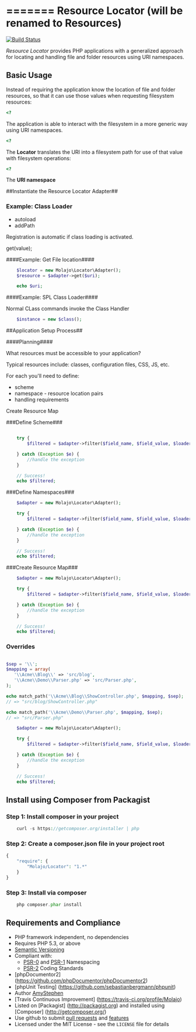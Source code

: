 =======
Resource Locator (will be renamed to Resources)
=======

[![Build Status](https://travis-ci.org/Molajo/Locator.png?branch=master)](https://travis-ci.org/Molajo/Locator)

*Resource Locator* provides PHP applications with a generalized approach for locating and handling
    file and folder resources using URI namespaces.

## Basic Usage ##

Instead of requiring the application know the location of file and folder resources,
 so that it can use those values when requesting filesystem resources:

```php
<?

```

The application is able to interact with the filesystem in a more generic way using URI namespaces.

```php
<?

```

The **Locator** translates the URI into a filesystem path for use of that value with filesystem operations:

```php
<?

```
The **URI namespace**

##Instantiate the Resource Locator Adapter##

### Example: Class Loader

- autoload
- addPath

Registration is automatic if class loading is activated.

get(value);



####Example: Get File location####
```php
    $locator = new Molajo\Locator\Adapter();
    $resource = $adapter->get($uri);

    echo $uri;
```

####Example: SPL Class Loader####

Normal CLass commands invoke the Class Handler

```php
    $instance = new $class();
```

##Application Setup Process##

####Planning####

What resources must be accessible to your application?

Typical resources include: classes, configuration files, CSS, JS, etc.

For each you'll need to define:
- scheme
- namespace - resource location pairs
- handling requirements

Create Resource Map



###Define Scheme###

```php

    try {
        $filtered = $adapter->filter($field_name, $field_value, $loader_type_chain, $options);

    } catch (Exception $e) {
        //handle the exception
    }

    // Success!
    echo $filtered;
```

###Define Namespaces###

```php
    $adapter = new Molajo\Locator\Adapter();

    try {
        $filtered = $adapter->filter($field_name, $field_value, $loader_type_chain, $options);

    } catch (Exception $e) {
        //handle the exception
    }

    // Success!
    echo $filtered;
```

###Create Resource Map###

```php
    $adapter = new Molajo\Locator\Adapter();

    try {
        $filtered = $adapter->filter($field_name, $field_value, $loader_type_chain, $options);

    } catch (Exception $e) {
        //handle the exception
    }

    // Success!
    echo $filtered;
```

### Overrides

```php

$sep = '\\';
$mapping = array(
   '\\Acme\\Blog\\' => 'src/blog',
   '\\Acme\\Demo\\Parser.php' => 'src/Parser.php',
);

echo match_path('\\Acme\\Blog\\ShowController.php', $mapping, $sep);
// => "src/blog/ShowController.php"

echo match_path('\\Acme\\Demo\\Parser.php', $mapping, $sep);
// => "src/Parser.php"

    $adapter = new Molajo\Locator\Adapter();

    try {
        $filtered = $adapter->filter($field_name, $field_value, $loader_type_chain, $options);

    } catch (Exception $e) {
        //handle the exception
    }

    // Success!
    echo $filtered;
```

## Install using Composer from Packagist

### Step 1: Install composer in your project

```php
    curl -s https://getcomposer.org/installer | php
```

### Step 2: Create a **composer.json** file in your project root

```php
{
    "require": {
        "Molajo/Locator": "1.*"
    }
}
```

### Step 3: Install via composer

```php
    php composer.phar install
```

## Requirements and Compliance
 * PHP framework independent, no dependencies
 * Requires PHP 5.3, or above
 * [Semantic Versioning](http://semver.org/)
 * Compliant with:
    * [PSR-0](https://github.com/php-fig/fig-standards/blob/master/accepted/PSR-0.md) and [PSR-1](https://github.com/php-fig/fig-standards/blob/master/accepted/PSR-1-basic-coding-standard.md) Namespacing
    * [PSR-2](https://github.com/php-fig/fig-standards/blob/master/accepted/PSR-2-coding-style-guide.md) Coding Standards
 * [phpDocumentor2] (https://github.com/phpDocumentor/phpDocumentor2)
 * [phpUnit Testing] (https://github.com/sebastianbergmann/phpunit)
 * Author [AmyStephen](http://twitter.com/AmyStephen)
 * [Travis Continuous Improvement] (https://travis-ci.org/profile/Molajo)
 * Listed on [Packagist] (http://packagist.org) and installed using [Composer] (http://getcomposer.org/)
 * Use github to submit [pull requests](https://github.com/Molajo/Locator/pulls) and [features](https://github.com/Molajo/Locator/issues)
 * Licensed under the MIT License - see the `LICENSE` file for details
